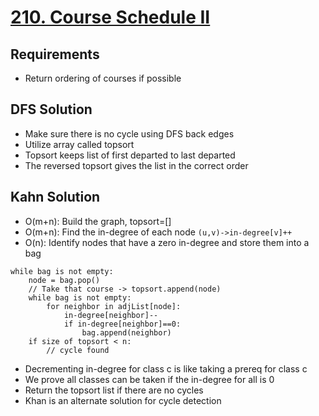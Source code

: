 # [210. Course Schedule II](https://leetcode.com/problems/course-schedule-ii/)

## Requirements

- Return ordering of courses if possible

## DFS Solution

- Make sure there is no cycle using DFS back edges
- Utilize array called topsort
- Topsort keeps list of first departed to last departed
- The reversed topsort gives the list in the correct order

## Kahn Solution

- O(m+n): Build the graph, topsort=[]
- O(m+n): Find the in-degree of each node
  `(u,v)->in-degree[v]++`
- O(n): Identify nodes that have a zero in-degree and store them into a bag

```
while bag is not empty:
    node = bag.pop()
    // Take that course -> topsort.append(node)
    while bag is not empty:
        for neighbor in adjList[node]:
            in-degree[neighbor]--
            if in-degree[neighbor]==0:
                bag.append(neighbor)
    if size of topsort < n:
        // cycle found
```

- Decrementing in-degree for class c is like taking a prereq for class c
- We prove all classes can be taken if the in-degree for all is 0
- Return the topsort list if there are no cycles
- Khan is an alternate solution for cycle detection
